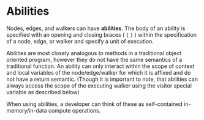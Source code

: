 # Abilities

Nodes, edges, and walkers can have **abilities**. The body of an ability is specified with an
opening and closing braces ( `{` `}` ) within the specification of a node, edge, or walker and
specify a unit of execution.

Abilities are most closely analogous to methods in a traditional object oriented program,
however they do not have the same semantics of a traditional function. An ability can only
interact within the scope of context and local variables of the node/edge/walker for which it
is affixed and do not have a return semantic. (Though it is important to note, that abilities
can always access the scope of the executing walker using the visitor special variable as
described below)

When using abilities, a developer can think of these as self-contained in-memory/in-data
compute operations.